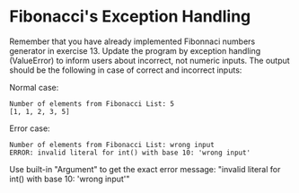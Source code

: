 # Fibonacci's Exception Handling
Remember that you have already implemented Fibonnaci numbers generator in exercise 13. Update the program by exception handling (ValueError) to inform users about incorrect, not numeric inputs. The output should be the following in case of correct and incorrect inputs:

Normal case:
```
Number of elements from Fibonacci List: 5
[1, 1, 2, 3, 5]
```

Error case:
```
Number of elements from Fibonacci List: wrong input
ERROR: invalid literal for int() with base 10: 'wrong input'
```

Use built-in "Argument" to get the exact error message: "invalid literal for int() with base 10: 'wrong input'"